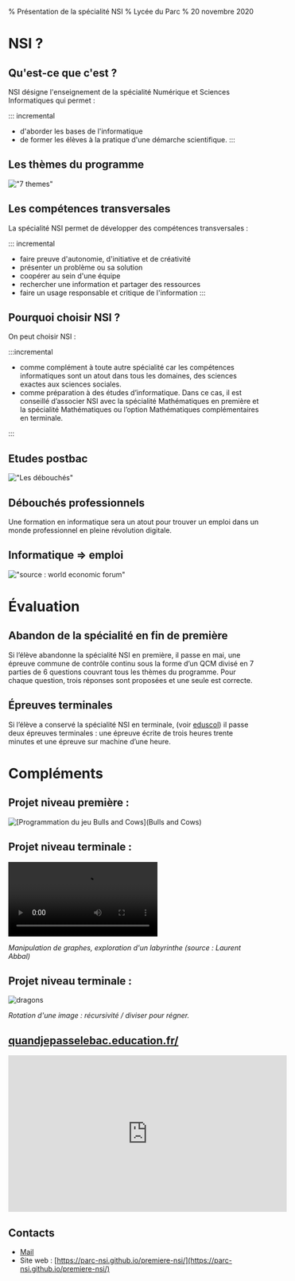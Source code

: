 % Présentation de la spécialité NSI
% Lycée du Parc
% 20 novembre 2020

# NSI ?

## Qu'est-ce que c'est ?

NSI désigne l'enseignement  de la spécialité  Numérique et Sciences Informatiques qui permet :

::: incremental
* d'aborder les bases de l'informatique
* de former les élèves à la pratique d'une démarche scientifique.
:::

## Les thèmes du programme

!["7 themes"](images/7themes.png "autre")

## Les compétences transversales 

La spécialité NSI permet de développer des compétences transversales : 

::: incremental
* faire preuve d'autonomie, d'initiative et de créativité
* présenter un problème ou sa solution
* coopérer au sein d'une équipe
* rechercher une information et partager des ressources
* faire un usage responsable et critique de l'information
:::

## Pourquoi choisir NSI ?

On peut choisir NSI :

:::incremental

*  comme complément à toute autre spécialité car les compétences informatiques sont un atout dans tous les domaines, des sciences exactes aux sciences sociales. 
*   comme préparation à des études d’informatique. Dans ce cas,  il est  conseillé d’associer  NSI avec la spécialité Mathématiques en première et la spécialité Mathématiques ou  l’option Mathématiques complémentaires en terminale.

:::


## Etudes  postbac 

!["Les débouchés"](images/postbac.png "les débouchés")


## Débouchés professionnels

Une formation en informatique sera un atout pour trouver un emploi dans un monde professionnel en pleine révolution digitale.

## Informatique => emploi

!["source : world economic forum"](images/jobsr.png "Informatique => emploi")


# Évaluation

## Abandon de la spécialité en fin de première

Si l’élève abandonne la spécialité NSI en première, il passe en mai, une épreuve commune de contrôle continu sous la forme d’un QCM divisé en 7 parties de 6 questions couvrant tous les thèmes du programme. Pour chaque question,  trois réponses sont proposées et une seule est correcte.

## Épreuves terminales 


Si l’élève a conservé la spécialité NSI en terminale, (voir [eduscol](https://eduscol.education.fr/cid144156/nsi-bac-2021.html)) il passe deux épreuves terminales : une épreuve écrite de trois heures trente minutes et une épreuve sur machine d’une heure.



# Compléments 

## Projet niveau première : 

![[Programmation du jeu Bulls and Cows]([Bulls and Cows](https://en.wikipedia.org/wiki/Bulls_and_Cows))](images/bulls_cows.png "autre")


## Projet niveau terminale : 

<video controls loop autoplay>
 <source src="images/exploration-labyrinthe.mp4" type="video/mp4">
</video>

<p><em> Manipulation de graphes, exploration d'un labyrinthe (source : Laurent Abbal)</em> </p>


## Projet niveau terminale : 



<img src="images/rotation-dragon-3.gif" alt="dragons">

<p><em> Rotation d'une image : récursivité / diviser pour régner.</em> </p>

## [quandjepasselebac.education.fr/](http://quandjepasselebac.education.fr/la-specialite-numerique-et-sciences-informatiques-au-bac/)


<iframe width="560" height="315" sandbox="allow-same-origin allow-scripts allow-popups" src="https://tube.ac-lyon.fr/videos/embed/d13e73ea-69d0-47ad-b488-4ede0b430c9a" frameborder="0" allowfullscreen></iframe>

## Contacts 

* [Mail](mailto:frederic.junier@ac-lyon.fr)
* Site web : [https://parc-nsi.github.io/premiere-nsi/](https://parc-nsi.github.io/premiere-nsi/)